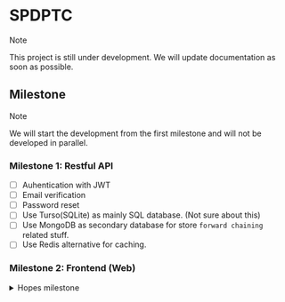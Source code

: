 # SPDPTC

> [!NOTE]
> This project is still under development. We will update documentation as soon as possible.

## Milestone

> [!NOTE]
> We will start the development from the first milestone and will not be developed in parallel.

### Milestone 1: Restful API

- [ ] Auhentication with JWT
- [ ] Email verification
- [ ] Password reset
- [ ] Use Turso(SQLite) as mainly SQL database. (Not sure about this)
- [ ] Use MongoDB as secondary database for store `forward chaining` related stuff.
- [ ] Use Redis alternative for caching.

### Milestone 2: Frontend (Web)

<details>
    <summary>Hopes milestone</summary>

### Milestone 3: Frontend (Mobile) 
</details>

